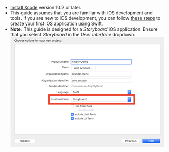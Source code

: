 - [Install Xcode](https://developer.apple.com/xcode/downloads/) version 10.2 or later.
- This guide assumes that you are familiar with iOS development and tools. If you are new to iOS development, you can follow [these steps](https://developer.apple.com/library/archive/referencelibrary/GettingStarted/DevelopiOSAppsSwift/BuildABasicUI.html) to create your first iOS application using Swift.
- **Note:** This guide is designed for a *Storyboard* iOS application. Ensure that you select *Storyboard* in the *User Interface* dropdown. ![image](../../../../images/storyboard-selection.png) 
